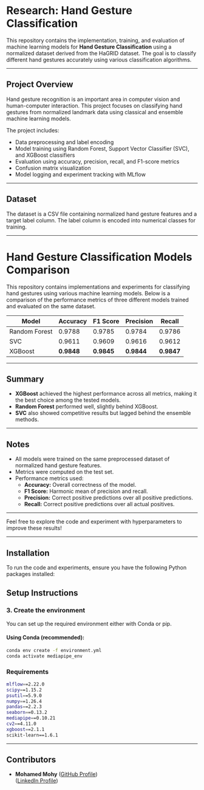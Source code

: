 # Research: Hand Gesture Classification

This repository contains the implementation, training, and evaluation of machine learning models for **Hand Gesture Classification** using a normalized dataset derived from the HaGRID dataset. The goal is to classify different hand gestures accurately using various classification algorithms.

---

## Project Overview

Hand gesture recognition is an important area in computer vision and human-computer interaction. This project focuses on classifying hand gestures from normalized landmark data using classical and ensemble machine learning models.

The project includes:

- Data preprocessing and label encoding
- Model training using Random Forest, Support Vector Classifier (SVC), and XGBoost classifiers
- Evaluation using accuracy, precision, recall, and F1-score metrics
- Confusion matrix visualization
- Model logging and experiment tracking with MLflow

---

## Dataset

The dataset is a CSV file containing normalized hand gesture features and a target label column. The label column is encoded into numerical classes for training.

---

# Hand Gesture Classification Models Comparison

This repository contains implementations and experiments for classifying hand gestures using various machine learning models. Below is a comparison of the performance metrics of three different models trained and evaluated on the same dataset.

| Model         | Accuracy        | F1 Score       | Precision      | Recall         |
|---------------|-----------------|----------------|----------------|----------------|
| Random Forest | 0.9788          | 0.9785         | 0.9784         | 0.9786         |
| SVC           | 0.9611          | 0.9609         | 0.9616         | 0.9612         |
| XGBoost       | **0.9848**      | **0.9845**     | **0.9844**     | **0.9847**     |

---

## Summary

- **XGBoost** achieved the highest performance across all metrics, making it the best choice among the tested models.
- **Random Forest** performed well, slightly behind XGBoost.
- **SVC** also showed competitive results but lagged behind the ensemble methods.

---

## Notes

- All models were trained on the same preprocessed dataset of normalized hand gesture features.
- Metrics were computed on the test set.
- Performance metrics used:
  - **Accuracy:** Overall correctness of the model.
  - **F1 Score:** Harmonic mean of precision and recall.
  - **Precision:** Correct positive predictions over all positive predictions.
  - **Recall:** Correct positive predictions over all actual positives.

---

Feel free to explore the code and experiment with hyperparameters to improve these results!

---

## Installation

To run the code and experiments, ensure you have the following Python packages installed:

## Setup Instructions

### 3. Create the environment

You can set up the required environment either with Conda or pip.

#### Using Conda (recommended):

```bash
conda env create -f environment.yml
conda activate mediapipe_env
```

### Requirements

```bash
mlflow==2.22.0
scipy==1.15.2
psutil==5.9.0
numpy==1.26.4
pandas==2.2.3
seaborn==0.13.2
mediapipe==0.10.21
cv2==4.11.0
xgboost==2.1.1
scikit-learn==1.6.1
```

---

## Contributors
- **Mohamed Mohy** ([GitHub Profile](https://github.com/iDourgham))  
                   ([LinkedIn Profile](https://www.linkedin.com/in/eng-m-mohy/))


